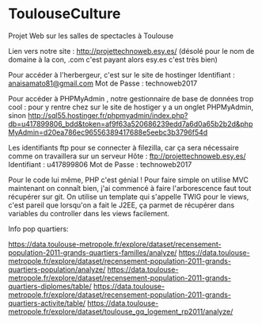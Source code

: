 ﻿# ToulouseCulture
Projet Web sur les salles de spectacles à Toulouse


Lien vers notre site : http://projettechnoweb.esy.es/ (désolé pour le nom de domaine à la con, .com c'est payant alors esy.es c'est très bien)

Pour accéder à l'herbergeur, c'est sur le site de hostinger
Identifiant  : anaisamato81@gmail.com
Mot de Passe : technoweb2017

Pour accéder à PHPMyAdmin , notre gestionnaire de base de données trop cool : 
pour y rentre chez sur le site de hostiger y a un onglet PHPMyAdmin, 
sinon http://sql55.hostinger.fr/phpmyadmin/index.php?db=u417899806_bdd&token=af9f63a520686239edd7a6d0a65b2b2d&phpMyAdmin=d20ea786ec96556389417688e5eebc3b3796f54d


Les identifiants ftp pour se connecter à filezilla, car ça sera nécessaire comme on travaillera sur un serveur
Hôte	     : ftp://projettechnoweb.esy.es/
Identifiant  : u417899806
Mot de Passe : technoweb2017


Pour le code lui même, PHP c'est génial !
Pour faire simple on utilise MVC maintenant on connaît bien, j'ai commencé à faire l'arborescence faut tout récupérer sur git.
On utilise un template qui s'appelle TWIG pour le views, c'est pareil que lorsqu'on a fait le J2EE, ça parmet de récupérer dans variables du controller dans les views facilement.



Info pop quartiers:

https://data.toulouse-metropole.fr/explore/dataset/recensement-population-2011-grands-quartiers-familles/analyze/ 
https://data.toulouse-metropole.fr/explore/dataset/recensement-population-2011-grands-quartiers-population/analyze/ 
https://data.toulouse-metropole.fr/explore/dataset/recensement-population-2011-grands-quartiers-diplomes/table/ 
https://data.toulouse-metropole.fr/explore/dataset/recensement-population-2011-grands-quartiers-activite/table/ 
https://data.toulouse-metropole.fr/explore/dataset/toulouse_gq_logement_rp2011/analyze/